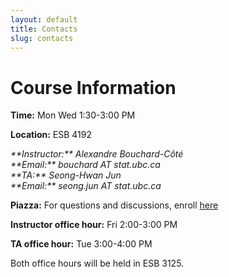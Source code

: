 ```yaml
---
layout: default
title: Contacts
slug: contacts
---
```


Course Information
===================

**Time:** Mon Wed 1:30-3:00 PM

**Location:** ESB 4192

<address>
**Instructor:** Alexandre Bouchard-Côté<br/>
**Email:** bouchard AT stat.ubc.ca
</address>

<address>
**TA:** Seong-Hwan Jun <br/>
**Email:** seong.jun AT stat.ubc.ca
</address>

**Piazza:** For questions and discussions, enroll [here](http://piazza.com/ubc.ca/winterterm12014/stat547c)

**Instructor office hour:**  Fri 2:00-3:00 PM

**TA office hour:** Tue 3:00-4:00 PM

Both office hours will be held in ESB 3125.
